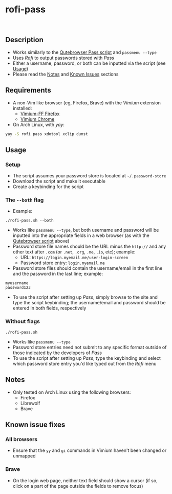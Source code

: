 # rofi-pass

<br>

## Description
- Works similarly to the [Qutebrowser Pass script](https://github.com/qutebrowser/qutebrowser/blob/master/misc/userscripts/qute-pass) and `passmenu --type` 
- Uses *Rofi* to output passwords stored with *Pass*
- Either a username, password, or both can be inputted via the script (see [Usage](#usage))
- Please read the [Notes](#notes) and [Known Issues](#known-issues) sections

## Requirements
- A non-Vim like browser (eg, Firefox, Brave) with the *Vimium* extension installed:
  - [Vimium-FF Firefox](https://addons.mozilla.org/en-US/firefox/addon/vimium-ff/)
  - [Vimium Chrome](https://chrome.google.com/webstore/detail/vimium/dbepggeogbaibhgnhhndojpepiihcmeb?hl=en)
- On Arch Linux, with *yay*:
```sh
yay -S rofi pass xdotool xclip dunst
```

## Usage
### Setup
- The script assumes your password store is located at `~/.password-store`
- Download the script and make it executable
- Create a keybinding for the script
 
### The `--both` flag
- Example:
```
./rofi-pass.sh --both
```
- Works like `passmenu --type`, but both username and password will be inputted into the appropriate fields in a web browser (as with the [Qutebrowser script](#description) above)
- Password store file names should be the URL minus the `http://` and any other text after `.com` (or `.net`, `.org`, `.me`, `.io`, etc); example:
  - URL: `https://login.myemail.me/user-login-screen`
  - Password store entry: `login.myemail.me`
- Password store files should contain the username/email in the first line and the password in the last line; example:
```
myusername
password123
```
- To use the script after setting up *Pass*, simply browse to the site and type the script keybinding; the username/email and password should be entered in both fields, respectively
 
### Without flags
```
./rofi-pass.sh
```
- Works like `passmenu --type`
- Password store entries need not submit to any specific format outside of those indicated by the developers of *Pass*
- To use the script after setting up *Pass*, type the keybinding and select which password store entry you'd like typed out from the *Rofi* menu

## Notes
- Only tested on Arch Linux using the following browsers: 
  - Firefox
  - Librewolf
  - Brave

## Known issue fixes
### All browsers
- Ensure that the `yy` and `gi` commands in Vimium haven't been changed or unmapped
 
### Brave
- On the login web page, neither text field should show a cursor (if so, click on a part of the page outside the fields to remove focus)
